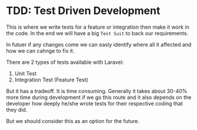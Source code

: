 # TDD: Test Driven Development

This is where we write tests for a feature or integration then make it work in the code. In the end we will have a big `Test Suit` to back our requirements. 

In futuer if any changes come we can easly identify where all it affected and how we can cahnge to fix it.

There are 2 types of tests available with Laravel:

1. Unit Test
2. Integration Test (Feature Test)

But it has a tradeoff. It is time consuming. Generally it takes about 30-40% more time during development if we go this route and it also depends on the developer how deeply he/she wrote tests for their respective coding that they did.

But we should consider this as an option for the future.
